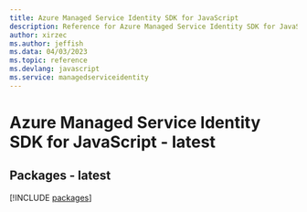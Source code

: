 ```yaml
---
title: Azure Managed Service Identity SDK for JavaScript
description: Reference for Azure Managed Service Identity SDK for JavaScript
author: xirzec
ms.author: jeffish
ms.data: 04/03/2023
ms.topic: reference
ms.devlang: javascript
ms.service: managedserviceidentity
---
```

# Azure Managed Service Identity SDK for JavaScript - latest
## Packages - latest
[!INCLUDE [packages](managed-service-identity-index.md)]